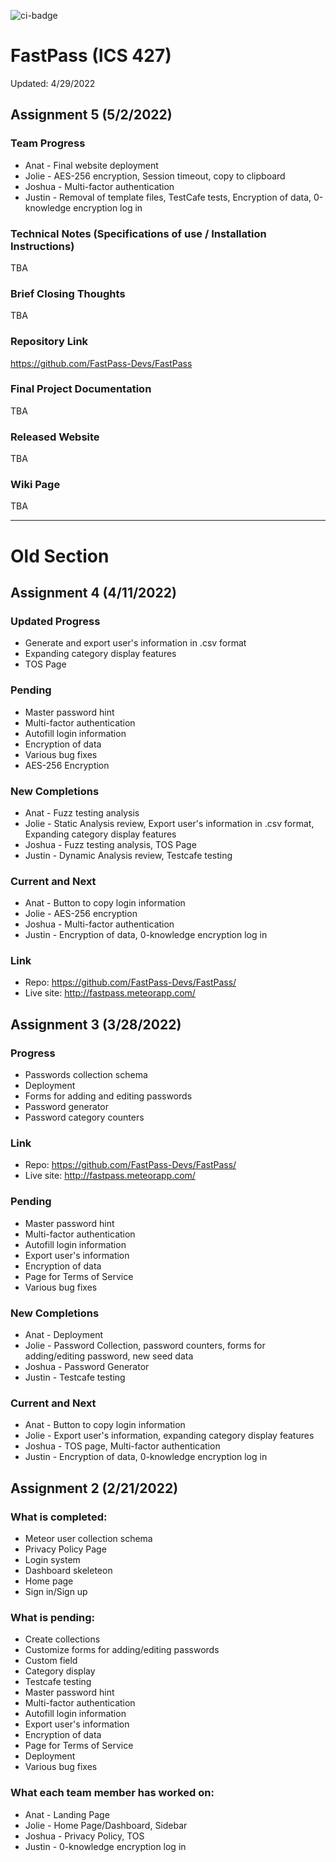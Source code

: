 ![ci-badge](https://github.com/FastPass-Devs/FastPass/workflows/ci-FastPass/badge.svg)

# FastPass (ICS 427)

Updated: 4/29/2022

## Assignment 5 (5/2/2022)

### Team Progress
* Anat - Final website deployment
* Jolie - AES-256 encryption, Session timeout, copy to clipboard
* Joshua - Multi-factor authentication
* Justin - Removal of template files, TestCafe tests, Encryption of data, 0-knowledge encryption log in

### Technical Notes (Specifications of use / Installation Instructions)
TBA

### Brief Closing Thoughts
TBA

### Repository Link
https://github.com/FastPass-Devs/FastPass

### Final Project Documentation
TBA

### Released Website
TBA

### Wiki Page
TBA

___
# Old Section

## Assignment 4 (4/11/2022)

### Updated Progress
* Generate and export user's information in .csv format
* Expanding category display features
* TOS Page

### Pending
* Master password hint
* Multi-factor authentication
* Autofill login information
* Encryption of data
* Various bug fixes
* AES-256 Encryption

### New Completions
* Anat - Fuzz testing analysis
* Jolie - Static Analysis review, Export user's information in .csv format, Expanding category display features
* Joshua - Fuzz testing analysis, TOS Page
* Justin - Dynamic Analysis review, Testcafe testing

### Current and Next
* Anat - Button to copy login information
* Jolie - AES-256 encryption
* Joshua - Multi-factor authentication
* Justin - Encryption of data, 0-knowledge encryption log in

### Link
* Repo: https://github.com/FastPass-Devs/FastPass/
* Live site: http://fastpass.meteorapp.com/

## Assignment 3 (3/28/2022)

### Progress
* Passwords collection schema
* Deployment
* Forms for adding and editing passwords
* Password generator
* Password category counters

### Link
* Repo: https://github.com/FastPass-Devs/FastPass/
* Live site: http://fastpass.meteorapp.com/

### Pending
* Master password hint
* Multi-factor authentication
* Autofill login information
* Export user's information
* Encryption of data
* Page for Terms of Service
* Various bug fixes

### New Completions
* Anat - Deployment
* Jolie - Password Collection, password counters, forms for adding/editing password, new seed data
* Joshua - Password Generator
* Justin - Testcafe testing

### Current and Next
* Anat - Button to copy login information
* Jolie - Export user's information, expanding category display features
* Joshua - TOS page, Multi-factor authentication
* Justin - Encryption of data, 0-knowledge encryption log in

## Assignment 2 (2/21/2022)

### What is completed:
* Meteor user collection schema
* Privacy Policy Page
* Login system
* Dashboard skeleteon
* Home page
* Sign in/Sign up 

### What is pending:
* Create collections
* Customize forms for adding/editing passwords
* Custom field
* Category display
* Testcafe testing
* Master password hint
* Multi-factor authentication
* Autofill login information
* Export user's information
* Encryption of data
* Page for Terms of Service
* Deployment
* Various bug fixes

### What each team member has worked on:
* Anat - Landing Page
* Jolie - Home Page/Dashboard, Sidebar
* Joshua - Privacy Policy, TOS
* Justin - 0-knowledge encryption log in



